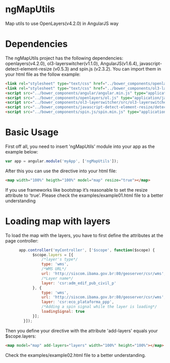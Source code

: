 # ngMapUtils
Map utils to use OpenLayers(v4.2.0) in AngularJS way

# Dependencies 
The ngMapUtils project has the following dependencies: openlayers(v4.2.0), ol3-layerswitcher(v1.1.0), AngularJS(v1.6.4), javascript-detect-element-resize (v0.5.3) and spin.js (v2.3.2). You can import them in your html file as the follow example:

```html
<link rel="stylesheet" type="text/css" href="../bower_components/openlayers/ol.css">
<link rel="stylesheet" type="text/css" href="../bower_components/ol3-layerswitcher/src/ol3-layerswitcher.css">
<script src="../bower_components/angular/angular.min.js" type="application/javascript"></script>
<script src="../bower_components/openlayers/ol.js" type="application/javascript"></script>
<script src="../bower_components/ol3-layerswitcher/src/ol3-layerswitcher.js" type="application/javascript"></script>
<script src="../bower_components/javascript-detect-element-resize/detect-element-resize.js" type="application/javascript"></script>
<script src="../bower_components/spin.js/spin.min.js" type="application/javascript"></script>
 ```
# Basic Usage
First off all, you need to insert 'ngMapUtils' module into your app as the example below:

```javascript
var app = angular.module('myApp', ['ngMapUtils']);
```

After this you can use the <map> directive into your html file:

```html
<map width="100%" heigth="100%" model="map" resize="true"></map>
```
If you use frameworks like bootstrap it’s reasonable to set the resize attribute to ‘true’.
Please check the examples/example01.html file to a better understanding

# Loading map with layers
To load the map with the layers, you have to first define the attributes at the page controller: 
```javascript
      app.controller('myController', ['$scope', function($scope) {
            $scope.layers = [{
                /*layer's type*/
                type: 'wms',
                /*WMS URL*/
                url: 'http://siscom.ibama.gov.br:80/geoserver/csr/wms',
                /*Layer name*/
                layer: 'csr:adm_edif_pub_civil_p'
            }, {
                type: 'wms',
                url: 'http://siscom.ibama.gov.br:80/geoserver/csr/wms',
                layer: 'csr:eco_plataforma_ppp',
                /*Adding a spin signal while the layer is loading*/
                loadingSignal: true
            }];
        }]);
```
Then you define your <map> directive with the attribute 'add-layers' equals your $scope.layers:
```html
<map model="map" add-layers="layers" width="100%" height="100%"></map>
```
Check the examples/example02.html file to a better understanding.